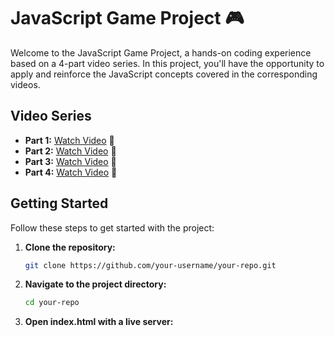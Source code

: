 # JavaScript Game Project 🎮

Welcome to the JavaScript Game Project, a hands-on coding experience based on a 4-part video series. In this project, you'll have the opportunity to apply and reinforce the JavaScript concepts covered in the corresponding videos.

## Video Series

- **Part 1:** [Watch Video](https://youtu.be/ci1w3rxAIow) 🎥
- **Part 2:** [Watch Video](https://youtu.be/gNmZFRgKjBA) 🎥
- **Part 3:** [Watch Video](https://youtu.be/D1uu8S8vSP0) 🎥
- **Part 4:** [Watch Video](https://youtu.be/33zfQpNFZzM) 🎥

## Getting Started

Follow these steps to get started with the project:

1. **Clone the repository:**
   ```bash
   git clone https://github.com/your-username/your-repo.git

2. **Navigate to the project directory:**
   ```bash
   cd your-repo

3. **Open index.html with a live server:**
